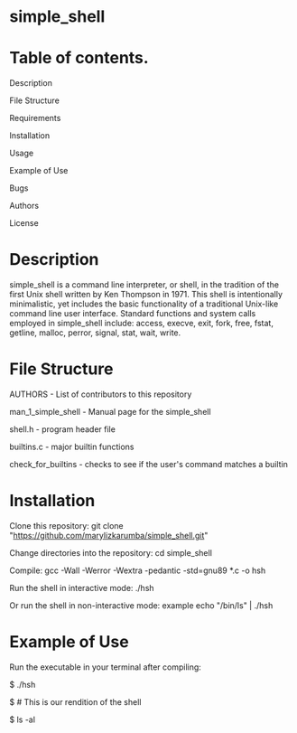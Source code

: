 # simple_shell

# Table of contents.

Description

File Structure

Requirements

Installation

Usage

Example of Use

Bugs

Authors

License

# Description

simple_shell is a command line interpreter, or shell, in the tradition of the first Unix shell written by Ken Thompson in 1971. This shell is intentionally minimalistic, yet includes the basic functionality of a traditional Unix-like command line user interface. Standard functions and system calls employed in simple_shell include: access, execve, exit, fork, free, fstat, getline, malloc, perror, signal, stat, wait, write.

# File Structure

AUTHORS - List of contributors to this repository

man_1_simple_shell - Manual page for the simple_shell

shell.h - program header file

builtins.c - major builtin functions

check_for_builtins - checks to see if the user's command matches a builtin



# Installation

Clone this repository: git clone "https://github.com/marylizkarumba/simple_shell.git"

Change directories into the repository: cd simple_shell

Compile: gcc -Wall -Werror -Wextra -pedantic -std=gnu89 *.c -o hsh

Run the shell in interactive mode: ./hsh

Or run the shell in non-interactive mode: example echo "/bin/ls" | ./hsh

# Example of Use

Run the executable in your terminal after compiling:

$ ./hsh

$ # This is our rendition of the shell

$ ls -al
